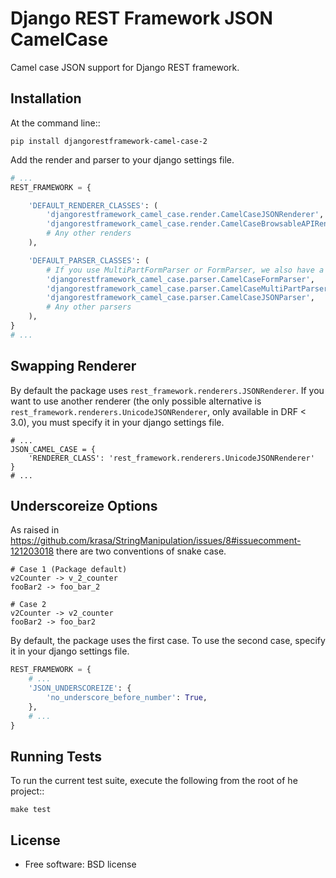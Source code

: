 # Django REST Framework JSON CamelCase

Camel case JSON support for Django REST framework.

## Installation

At the command line::

```
pip install djangorestframework-camel-case-2
```

Add the render and parser to your django settings file.


```python
# ...
REST_FRAMEWORK = {

    'DEFAULT_RENDERER_CLASSES': (
        'djangorestframework_camel_case.render.CamelCaseJSONRenderer',
        'djangorestframework_camel_case.render.CamelCaseBrowsableAPIRenderer',
        # Any other renders
    ),

    'DEFAULT_PARSER_CLASSES': (
        # If you use MultiPartFormParser or FormParser, we also have a camel case version
        'djangorestframework_camel_case.parser.CamelCaseFormParser',
        'djangorestframework_camel_case.parser.CamelCaseMultiPartParser',
        'djangorestframework_camel_case.parser.CamelCaseJSONParser',
        # Any other parsers
    ),
}
# ...
```

## Swapping Renderer

By default the package uses `rest_framework.renderers.JSONRenderer`. If you want
to use another renderer (the only possible alternative is
`rest_framework.renderers.UnicodeJSONRenderer`, only available in DRF < 3.0), you must specify it in your django
settings file.

```
# ...
JSON_CAMEL_CASE = {
    'RENDERER_CLASS': 'rest_framework.renderers.UnicodeJSONRenderer'
}
# ...
```

## Underscoreize Options

As raised in https://github.com/krasa/StringManipulation/issues/8#issuecomment-121203018
there are two conventions of snake case.

```
# Case 1 (Package default)
v2Counter -> v_2_counter
fooBar2 -> foo_bar_2

# Case 2
v2Counter -> v2_counter
fooBar2 -> foo_bar2
```

By default, the package uses the first case. To use the second case, specify it in your django settings file.

```python
REST_FRAMEWORK = {
    # ...
    'JSON_UNDERSCOREIZE': {
        'no_underscore_before_number': True,
    },
    # ...
}
```

## Running Tests

To run the current test suite, execute the following from the root of he project::

```
make test
```

## License

* Free software: BSD license
